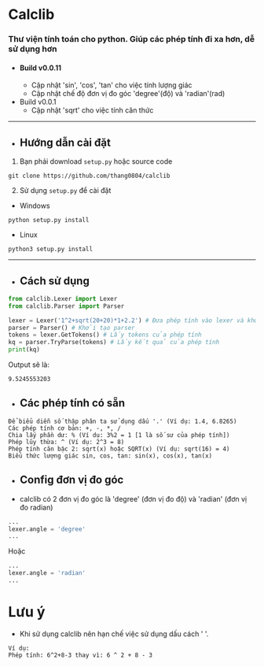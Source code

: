 # Calclib
### Thư viện tính toán cho python. Giúp các phép tính đi xa hơn, dễ sử dụng hơn
* #### Build v0.0.11
  * Cập nhật 'sin', 'cos', 'tan' cho việc tính lượng giác
  * Cập nhật chế độ đơn vị đo góc 'degree'(độ) và 'radian'(rad)
* Build v0.0.1
  * Cập nhật 'sqrt' cho việc tính căn thức
***
* ## Hướng dẫn cài đặt
1. Bạn phải download `setup.py` hoặc source code
```
git clone https://github.com/thang0804/calclib
```
2. Sử dụng `setup.py` để cài đặt
* Windows
```
python setup.py install
```
* Linux
```
python3 setup.py install
```

***
* ## Cách sử dụng
```python
from calclib.Lexer import Lexer
from calclib.Parser import Parser

lexer = Lexer('1^2+sqrt(20+20)*1+2.2') # Đưa phép tính vào lexer và khởi tạo lexer
parser = Parser() # Khởi tạo parser
tokens = lexer.GetTokens() # Lấy tokens của phép tính
kq = parser.TryParse(tokens) # Lấy kết quả của phép tính
print(kq)
```
Output sẽ là:
```
9.5245553203
```
* ## Các phép tính có sẵn
```
Để biểu diễn số thập phân ta sử dụng dấu '.' (Ví dụ: 1.4, 6.8265)
Các phép tính cơ bản: +, -, *, /
Chia lấy phần dư: % (Ví dụ: 3%2 = 1 [1 là số sư của phép tính])
Phép lũy thừa: ^ (Ví dụ: 2^3 = 8)
Phép tính căn bậc 2: sqrt(x) hoặc SQRT(x) (Ví dụ: sqrt(16) = 4)
Biểu thức lượng giác sin, cos, tan: sin(x), cos(x), tan(x)
```

* ## Config đơn vị đo góc
* calclib có 2 đơn vị đo góc là 'degree' (đơn vị đo độ) và 'radian' (đơn vị đo radian)
```python
...
lexer.angle = 'degree'
...
```
Hoặc
```python
...
lexer.angle = 'radian'
...
```

# Lưu ý
* Khi sử dụng calclib nên hạn chế việc sử dụng dấu cách ' '.
```
Ví dụ:
Phép tính: 6^2+8-3 thay vì: 6 ^ 2 + 8 - 3
```